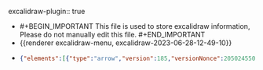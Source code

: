 excalidraw-plugin:: true

- #+BEGIN_IMPORTANT
  This file is used to store excalidraw information, Please do not manually edit this file.
  #+END_IMPORTANT
- {{renderer excalidraw-menu, excalidraw-2023-06-28-12-49-10}}
- ```json
  {"elements":[{"type":"arrow","version":185,"versionNonce":2050245508,"isDeleted":false,"id":"8ban2FPAdfbG5ZY-E3tRu","fillStyle":"hachure","strokeWidth":1,"strokeStyle":"solid","roughness":1,"opacity":100,"angle":0,"x":717.4193796083704,"y":557.7797241210939,"strokeColor":"#000000","backgroundColor":"transparent","width":0,"height":122.08126831054699,"seed":1958303001,"groupIds":[],"frameId":null,"roundness":{"type":2},"boundElements":[],"updated":1693399376908,"link":null,"locked":false,"startBinding":null,"endBinding":null,"lastCommittedPoint":null,"startArrowhead":null,"endArrowhead":"arrow","points":[[0,0],[0,-122.08126831054699]]},{"type":"arrow","version":149,"versionNonce":616998588,"isDeleted":false,"id":"fwqHw7LU-gbNFyDCJX_dD","fillStyle":"hachure","strokeWidth":1,"strokeStyle":"solid","roughness":1,"opacity":100,"angle":0,"x":691.7740549013391,"y":502.50692328595557,"strokeColor":"#000000","backgroundColor":"transparent","width":224.52440701272337,"height":0,"seed":1688246007,"groupIds":[],"frameId":null,"roundness":{"type":2},"boundElements":[],"updated":1693399376908,"link":null,"locked":false,"startBinding":null,"endBinding":null,"lastCommittedPoint":null,"startArrowhead":null,"endArrowhead":"arrow","points":[[0,0],[224.52440701272337,0]]},{"type":"line","version":364,"versionNonce":858776636,"isDeleted":false,"id":"M15sjThvgk9ALArfuzJDg","fillStyle":"hachure","strokeWidth":1,"strokeStyle":"solid","roughness":1,"opacity":100,"angle":0,"x":718.9069284364954,"y":501.3038053100062,"strokeColor":"#6741d9","backgroundColor":"transparent","width":131.99066162109375,"height":38.526580810546875,"seed":1355371735,"groupIds":["mkPBXhHTy4U5shkB2JIfm"],"frameId":null,"roundness":{"type":2},"boundElements":[],"updated":1693399385876,"link":null,"locked":false,"startBinding":null,"endBinding":null,"lastCommittedPoint":null,"startArrowhead":null,"endArrowhead":null,"points":[[0,0],[131.99066162109375,-38.526580810546875]]},{"type":"line","version":195,"versionNonce":1130139012,"isDeleted":false,"id":"cbVMeWfk0QjD1tuL37339","fillStyle":"hachure","strokeWidth":1,"strokeStyle":"solid","roughness":1,"opacity":100,"angle":0,"x":853.6677926943079,"y":462.5078500416288,"strokeColor":"#000000","backgroundColor":"transparent","width":0,"height":38.62249335431494,"seed":1444743385,"groupIds":["mkPBXhHTy4U5shkB2JIfm"],"frameId":null,"roundness":{"type":2},"boundElements":[],"updated":1693399385876,"link":null,"locked":false,"startBinding":null,"endBinding":null,"lastCommittedPoint":null,"startArrowhead":null,"endArrowhead":null,"points":[[0,0],[0,38.62249335431494]]},{"type":"ellipse","version":302,"versionNonce":413138108,"isDeleted":false,"id":"3Aia8I_MVFNrXkQHz-uG-","fillStyle":"solid","strokeWidth":1,"strokeStyle":"solid","roughness":1,"opacity":100,"angle":0,"x":849.0881418154016,"y":457.5975675170375,"strokeColor":"#9c36b5","backgroundColor":"#be4bdb","width":9.002442841018945,"height":8.371856689453121,"seed":1160846551,"groupIds":["mkPBXhHTy4U5shkB2JIfm"],"frameId":null,"roundness":{"type":2},"boundElements":[],"updated":1693399385876,"link":null,"locked":false},{"type":"text","version":198,"versionNonce":421603260,"isDeleted":true,"id":"opwGwTxmsqMouZ5GN-53F","fillStyle":"solid","strokeWidth":1,"strokeStyle":"solid","roughness":1,"opacity":100,"angle":0,"x":880.4084543154016,"y":384.6835102000181,"strokeColor":"#6741d9","backgroundColor":"#000000","width":18,"height":41.4,"seed":1686962391,"groupIds":[],"frameId":null,"roundness":null,"boundElements":[],"updated":1693399376909,"link":null,"locked":false,"fontSize":36,"fontFamily":2,"text":"z","textAlign":"left","verticalAlign":"top","containerId":null,"originalText":"z","lineHeight":1.15,"baseline":33},{"type":"text","version":39,"versionNonce":1655915012,"isDeleted":true,"id":"pIIB2AM8pWNYa1HuAjmjM","fillStyle":"solid","strokeWidth":1,"strokeStyle":"solid","roughness":1,"opacity":100,"angle":0,"x":783.6162179872766,"y":510.5460163035337,"strokeColor":"#000000","backgroundColor":"#000000","width":11.239990234375,"height":25,"seed":1024442585,"groupIds":[],"frameId":null,"roundness":null,"boundElements":[],"updated":1693399376909,"link":null,"locked":false,"fontSize":20,"fontFamily":1,"text":"x","textAlign":"left","verticalAlign":"top","containerId":null,"originalText":"x","lineHeight":1.25,"baseline":17},{"type":"text","version":29,"versionNonce":1184682044,"isDeleted":true,"id":"HqcwWhDE7eJCKNEtFE33V","fillStyle":"solid","strokeWidth":1,"strokeStyle":"solid","roughness":1,"opacity":100,"angle":0,"x":834.7849801943079,"y":450.4944110789243,"strokeColor":"#000000","backgroundColor":"#000000","width":9.379989624023438,"height":25,"seed":416508887,"groupIds":[],"frameId":null,"roundness":null,"boundElements":[],"updated":1693399376909,"link":null,"locked":false,"fontSize":20,"fontFamily":1,"text":"y","textAlign":"left","verticalAlign":"top","containerId":null,"originalText":"y","lineHeight":1.25,"baseline":17},{"type":"line","version":63,"versionNonce":444883332,"isDeleted":true,"id":"4puh1dycKIyFXg3QLHgiH","fillStyle":"hachure","strokeWidth":1,"strokeStyle":"solid","roughness":1,"opacity":100,"angle":0,"x":852.4473574789204,"y":504.50517381438976,"strokeColor":"#000000","backgroundColor":"transparent","width":0,"height":88.76248168945312,"seed":1444743385,"groupIds":[],"frameId":null,"roundness":{"type":2},"boundElements":[],"updated":1693399376909,"link":null,"locked":false,"startBinding":null,"endBinding":null,"lastCommittedPoint":null,"startArrowhead":null,"endArrowhead":null,"points":[[0,0],[0,88.76248168945312]]},{"type":"line","version":101,"versionNonce":126838972,"isDeleted":true,"id":"RzdK5R3V3QWErVnEq40nB","fillStyle":"hachure","strokeWidth":1,"strokeStyle":"dashed","roughness":1,"opacity":100,"angle":0,"x":768.6768665093929,"y":478.51234960965814,"strokeColor":"#000000","backgroundColor":"transparent","width":133.1484375,"height":86.7515869140625,"seed":1355371735,"groupIds":[],"frameId":null,"roundness":{"type":2},"boundElements":[],"updated":1693399376909,"link":null,"locked":false,"startBinding":null,"endBinding":null,"lastCommittedPoint":null,"startArrowhead":null,"endArrowhead":null,"points":[[0,0],[133.1484375,-86.7515869140625]]},{"type":"line","version":101,"versionNonce":168136964,"isDeleted":true,"id":"tz7fwLcIxeQkLZtfOPYDR","fillStyle":"hachure","strokeWidth":1,"strokeStyle":"dashed","roughness":1,"opacity":100,"angle":0,"x":650.6768665093929,"y":545.5123496096581,"strokeColor":"#000000","backgroundColor":"transparent","width":133.1484375,"height":86.7515869140625,"seed":1355371735,"groupIds":[],"frameId":null,"roundness":{"type":2},"boundElements":[],"updated":1693399376909,"link":null,"locked":false,"startBinding":null,"endBinding":null,"lastCommittedPoint":null,"startArrowhead":null,"endArrowhead":null,"points":[[0,0],[133.1484375,-86.7515869140625]]},{"type":"line","version":225,"versionNonce":798683452,"isDeleted":true,"id":"3uFYBK9WsS9g4JAOHUn8D","fillStyle":"hachure","strokeWidth":1,"strokeStyle":"solid","roughness":1,"opacity":100,"angle":0,"x":716.6768665093929,"y":507.51234960965814,"strokeColor":"#e03131","backgroundColor":"transparent","width":134.06054455763604,"height":77.39989148805898,"seed":1355371735,"groupIds":[],"frameId":null,"roundness":{"type":2},"boundElements":[],"updated":1693399376909,"link":null,"locked":false,"startBinding":null,"endBinding":null,"lastCommittedPoint":null,"startArrowhead":null,"endArrowhead":null,"points":[[0,0],[134.06054455763604,77.39989148805898]]},{"type":"ellipse","version":87,"versionNonce":1622462596,"isDeleted":true,"id":"q4KZkeV8CoPbbMU3iXQIt","fillStyle":"solid","strokeWidth":1,"strokeStyle":"solid","roughness":1,"opacity":100,"angle":0,"x":844.315643310547,"y":583.6749877929688,"strokeColor":"#000000","backgroundColor":"#000000","width":15.52496337890625,"height":14.4375,"seed":1160846551,"groupIds":[],"frameId":null,"roundness":{"type":2},"boundElements":[],"updated":1693399376909,"link":null,"locked":false},{"type":"text","version":41,"versionNonce":1310812604,"isDeleted":true,"id":"YL1RCxOv5OW2OdjQ8kGki","fillStyle":"hachure","strokeWidth":1,"strokeStyle":"solid","roughness":1,"opacity":100,"angle":0,"x":875.1140747070312,"y":577.6906127929688,"strokeColor":"#e03131","backgroundColor":"transparent","width":15.978515625,"height":45,"seed":485130243,"groupIds":[],"frameId":null,"roundness":null,"boundElements":[],"updated":1693399376909,"link":null,"locked":false,"fontSize":36,"fontFamily":1,"text":"z̄","textAlign":"left","verticalAlign":"top","containerId":null,"originalText":"z̄","lineHeight":1.25,"baseline":32},{"type":"text","version":10,"versionNonce":777003012,"isDeleted":true,"id":"IwhRhfi4-yzDvDgyNu9g8","fillStyle":"hachure","strokeWidth":1,"strokeStyle":"solid","roughness":1,"opacity":100,"angle":0,"x":883,"y":606,"strokeColor":"#000000","backgroundColor":"transparent","width":18,"height":41.4,"seed":1204612835,"groupIds":[],"frameId":null,"roundness":null,"boundElements":[],"updated":1693399376909,"link":null,"locked":false,"fontSize":36,"fontFamily":2,"text":"z̄","textAlign":"left","verticalAlign":"top","containerId":null,"originalText":"z̄","lineHeight":1.15,"baseline":33},{"type":"text","version":38,"versionNonce":910479932,"isDeleted":true,"id":"NBE4y_G9rgPLGVEHXdknS","fillStyle":"solid","strokeWidth":1,"strokeStyle":"solid","roughness":1,"opacity":100,"angle":0,"x":827.3100051879884,"y":519.5,"strokeColor":"#000000","backgroundColor":"#000000","width":17.5999755859375,"height":25,"seed":416508887,"groupIds":[],"frameId":null,"roundness":null,"boundElements":[],"updated":1693399376909,"link":null,"locked":false,"fontSize":20,"fontFamily":1,"text":"-y","textAlign":"left","verticalAlign":"top","containerId":null,"originalText":"-y","lineHeight":1.25,"baseline":17},{"type":"text","version":150,"versionNonce":1919638660,"isDeleted":false,"id":"ZODSH3RbWTL4Nap-ds6bY","fillStyle":"solid","strokeWidth":1,"strokeStyle":"solid","roughness":1,"opacity":100,"angle":0,"x":866.6664508338032,"y":444.8475108015595,"strokeColor":"#9c36b5","backgroundColor":"#000000","width":11.439987182617188,"height":25,"seed":1184146876,"groupIds":[],"frameId":null,"roundness":null,"boundElements":[],"updated":1693399495814,"link":null,"locked":false,"fontSize":20,"fontFamily":1,"text":"z","textAlign":"left","verticalAlign":"top","containerId":null,"originalText":"z","lineHeight":1.25,"baseline":17},{"type":"text","version":44,"versionNonce":115813052,"isDeleted":true,"id":"f7YE72Gg4AfFhDJdNmcjt","fillStyle":"solid","strokeWidth":1,"strokeStyle":"solid","roughness":1,"opacity":100,"angle":0,"x":872.2346801757814,"y":589.5,"strokeColor":"#e03131","backgroundColor":"#000000","width":11.439987182617188,"height":25,"seed":986940292,"groupIds":[],"frameId":null,"roundness":null,"boundElements":[],"updated":1693399376909,"link":null,"locked":false,"fontSize":20,"fontFamily":1,"text":"z","textAlign":"left","verticalAlign":"top","containerId":null,"originalText":"z","lineHeight":1.25,"baseline":17},{"type":"line","version":17,"versionNonce":511897348,"isDeleted":true,"id":"jwG0d7-h_sHy4sE1QzT9q","fillStyle":"hachure","strokeWidth":1,"strokeStyle":"solid","roughness":1,"opacity":100,"angle":0,"x":873.135986328125,"y":592.776611328125,"strokeColor":"#e03131","backgroundColor":"transparent","width":11.4046630859375,"height":0,"seed":1109125820,"groupIds":[],"frameId":null,"roundness":{"type":2},"boundElements":[],"updated":1693399376909,"link":null,"locked":false,"startBinding":null,"endBinding":null,"lastCommittedPoint":null,"startArrowhead":null,"endArrowhead":null,"points":[[0,0],[11.4046630859375,0]]},{"type":"text","version":12,"versionNonce":850031420,"isDeleted":true,"id":"HdZn3jUhe9Kh-_xKdXZJs","fillStyle":"hachure","strokeWidth":1,"strokeStyle":"solid","roughness":1,"opacity":100,"angle":0,"x":854.0887418363453,"y":419.709387957432,"strokeColor":"#9c36b5","backgroundColor":"transparent","width":10,"height":25,"seed":2011559228,"groupIds":[],"frameId":null,"roundness":null,"boundElements":[],"updated":1693399376909,"link":null,"locked":false,"fontSize":20,"fontFamily":1,"text":"","textAlign":"center","verticalAlign":"middle","containerId":"3Aia8I_MVFNrXkQHz-uG-","originalText":"","lineHeight":1.25,"baseline":17},{"type":"text","version":39,"versionNonce":2044096132,"isDeleted":true,"id":"tI5XgsG1rnC_5PUAgDwKS","fillStyle":"solid","strokeWidth":1,"strokeStyle":"solid","roughness":1,"opacity":100,"angle":0,"x":811.3800048828126,"y":423.49999999999994,"strokeColor":"#000000","backgroundColor":"#000000","width":11.239990234375,"height":25,"seed":747892228,"groupIds":[],"frameId":null,"roundness":null,"boundElements":[],"updated":1693399376909,"link":null,"locked":false,"fontSize":20,"fontFamily":1,"text":"x","textAlign":"left","verticalAlign":"top","containerId":null,"originalText":"x","lineHeight":1.25,"baseline":17},{"type":"line","version":233,"versionNonce":133213116,"isDeleted":true,"id":"DmUU1ANSdY3zcX29oEIV5","fillStyle":"hachure","strokeWidth":1,"strokeStyle":"solid","roughness":1,"opacity":100,"angle":0,"x":718.2209142862632,"y":503.7958496319875,"strokeColor":"#e03131","backgroundColor":"transparent","width":133.1484375000001,"height":86.75158691406257,"seed":1588568892,"groupIds":[],"frameId":null,"roundness":{"type":2},"boundElements":[],"updated":1693399376909,"link":null,"locked":false,"startBinding":null,"endBinding":null,"lastCommittedPoint":null,"startArrowhead":null,"endArrowhead":null,"points":[[0,0],[133.1484375000001,86.75158691406257]]},{"type":"line","version":183,"versionNonce":764280324,"isDeleted":true,"id":"Z0RNvgbroXPnxhlEv2_4D","fillStyle":"hachure","strokeWidth":1,"strokeStyle":"solid","roughness":1,"opacity":100,"angle":0,"x":852.8365148722007,"y":590.3453997850047,"strokeColor":"#000000","backgroundColor":"transparent","width":0,"height":88.76248168945321,"seed":1540348860,"groupIds":[],"frameId":null,"roundness":{"type":2},"boundElements":[],"updated":1693399376909,"link":null,"locked":false,"startBinding":null,"endBinding":null,"lastCommittedPoint":null,"startArrowhead":null,"endArrowhead":null,"points":[[0,0],[0,-88.76248168945321]]},{"type":"ellipse","version":206,"versionNonce":953930812,"isDeleted":true,"id":"wiAm8kBjtZOqbbQtzsPol","fillStyle":"solid","strokeWidth":1,"strokeStyle":"solid","roughness":1,"opacity":100,"angle":0,"x":846.438138407357,"y":583.6843899912295,"strokeColor":"#000000","backgroundColor":"#000000","width":15.524963378906264,"height":14.437500000000012,"seed":693437500,"groupIds":[],"frameId":null,"roundness":{"type":2},"boundElements":[],"updated":1693399376909,"link":null,"locked":false},{"type":"line","version":108,"versionNonce":849845636,"isDeleted":true,"id":"7-ZS0h3uJLE4A08_jyFw3","fillStyle":"hachure","strokeWidth":1,"strokeStyle":"solid","roughness":1,"opacity":100,"angle":0,"x":802.9287389932945,"y":472.4543142170832,"strokeColor":"#6741d9","backgroundColor":"transparent","width":133.1484375,"height":86.7515869140625,"seed":792049596,"groupIds":["4FyZI5TdZbGTHECfFuc6c"],"frameId":null,"roundness":{"type":2},"boundElements":[],"updated":1693399376909,"link":null,"locked":false,"startBinding":null,"endBinding":null,"lastCommittedPoint":null,"startArrowhead":null,"endArrowhead":null,"points":[[0,0],[133.1484375,-86.7515869140625]]},{"type":"line","version":59,"versionNonce":1666051260,"isDeleted":true,"id":"9nmRmWz9yuSK2NsOT2hxi","fillStyle":"hachure","strokeWidth":1,"strokeStyle":"solid","roughness":1,"opacity":100,"angle":0,"x":937.544339579232,"y":383.5183706135676,"strokeColor":"#000000","backgroundColor":"transparent","width":0,"height":88.76248168945312,"seed":1268736060,"groupIds":["4FyZI5TdZbGTHECfFuc6c"],"frameId":null,"roundness":{"type":2},"boundElements":[],"updated":1693399376909,"link":null,"locked":false,"startBinding":null,"endBinding":null,"lastCommittedPoint":null,"startArrowhead":null,"endArrowhead":null,"points":[[0,0],[0,88.76248168945312]]},{"type":"ellipse","version":82,"versionNonce":845237508,"isDeleted":true,"id":"Ep3xs1_nirlTTsUjxBWdR","fillStyle":"solid","strokeWidth":1,"strokeStyle":"solid","roughness":1,"opacity":100,"angle":0,"x":931.1459631143882,"y":376.31838892411446,"strokeColor":"#000000","backgroundColor":"#000000","width":15.52496337890625,"height":14.4375,"seed":1841297596,"groupIds":["4FyZI5TdZbGTHECfFuc6c"],"frameId":null,"roundness":{"type":2},"boundElements":[],"updated":1693399376909,"link":null,"locked":false},{"type":"line","version":390,"versionNonce":417920316,"isDeleted":true,"id":"eSP-s2sTyxTQ3InCAZ_MQ","fillStyle":"hachure","strokeWidth":1,"strokeStyle":"solid","roughness":1,"opacity":100,"angle":0,"x":725.8611418403632,"y":496.828520760052,"strokeColor":"#6741d9","backgroundColor":"transparent","width":131.99066162109375,"height":38.526580810546875,"seed":1907056388,"groupIds":["X3xMPjf3OQUPz0WHznkty"],"frameId":null,"roundness":{"type":2},"boundElements":[],"updated":1693399376909,"link":null,"locked":false,"startBinding":null,"endBinding":null,"lastCommittedPoint":null,"startArrowhead":null,"endArrowhead":null,"points":[[0,0],[131.99066162109375,-38.526580810546875]]},{"type":"line","version":221,"versionNonce":2117667972,"isDeleted":true,"id":"LqPbldoSTyocF_nJzvkwq","fillStyle":"hachure","strokeWidth":1,"strokeStyle":"solid","roughness":1,"opacity":100,"angle":0,"x":860.6220060981757,"y":458.03256549167446,"strokeColor":"#000000","backgroundColor":"transparent","width":0,"height":38.62249335431494,"seed":779148932,"groupIds":["X3xMPjf3OQUPz0WHznkty"],"frameId":null,"roundness":{"type":2},"boundElements":[],"updated":1693399376909,"link":null,"locked":false,"startBinding":null,"endBinding":null,"lastCommittedPoint":null,"startArrowhead":null,"endArrowhead":null,"points":[[0,0],[0,38.62249335431494]]},{"type":"ellipse","version":328,"versionNonce":1729031612,"isDeleted":true,"id":"ASzBVZB3o_kVJ4RdwkNZg","fillStyle":"solid","strokeWidth":1,"strokeStyle":"solid","roughness":1,"opacity":100,"angle":0,"x":856.0423552192694,"y":453.1222829670832,"strokeColor":"#9c36b5","backgroundColor":"#be4bdb","width":9.002442841018945,"height":8.371856689453121,"seed":1163554308,"groupIds":["X3xMPjf3OQUPz0WHznkty"],"frameId":null,"roundness":{"type":2},"boundElements":[],"updated":1693399376909,"link":null,"locked":false},{"type":"line","version":803,"versionNonce":1718187324,"isDeleted":false,"id":"REvTJhSCvF9yF5pc7CVMQ","fillStyle":"hachure","strokeWidth":1,"strokeStyle":"solid","roughness":1,"opacity":100,"angle":0,"x":718.1226513289054,"y":504.16979855019275,"strokeColor":"#e03131","backgroundColor":"transparent","width":131.99066162109392,"height":38.526580810546925,"seed":677760900,"groupIds":["y43gUkCK_WMu4KPRVQN6X"],"frameId":null,"roundness":{"type":2},"boundElements":[],"updated":1693399482585,"link":null,"locked":false,"startBinding":null,"endBinding":null,"lastCommittedPoint":null,"startArrowhead":null,"endArrowhead":null,"points":[[0,0],[131.99066162109392,38.526580810546925]]},{"type":"line","version":633,"versionNonce":1061850940,"isDeleted":false,"id":"VtaK4mcxW2OjRVsRUJvUZ","fillStyle":"hachure","strokeWidth":1,"strokeStyle":"solid","roughness":1,"opacity":100,"angle":0,"x":852.8835155867181,"y":542.5399204967607,"strokeColor":"#000000","backgroundColor":"transparent","width":0,"height":38.62249335431499,"seed":1971928836,"groupIds":["y43gUkCK_WMu4KPRVQN6X"],"frameId":null,"roundness":{"type":2},"boundElements":[],"updated":1693399401217,"link":null,"locked":false,"startBinding":null,"endBinding":null,"lastCommittedPoint":null,"startArrowhead":null,"endArrowhead":null,"points":[[0,0],[0,-38.62249335431499]]},{"type":"ellipse","version":742,"versionNonce":343692348,"isDeleted":false,"id":"gLh6xxUzMH6CEDgjCi10c","fillStyle":"solid","strokeWidth":1,"strokeStyle":"solid","roughness":1,"opacity":100,"angle":0,"x":848.3038647078118,"y":538.586011886212,"strokeColor":"#e03131","backgroundColor":"#fa5252","width":9.002442841018958,"height":8.371856689453132,"seed":999472772,"groupIds":["y43gUkCK_WMu4KPRVQN6X"],"frameId":null,"roundness":{"type":2},"boundElements":[],"updated":1693399475000,"link":null,"locked":false},{"type":"text","version":261,"versionNonce":111842748,"isDeleted":false,"id":"-LLKkjApwHROhk-qJnuCD","fillStyle":"solid","strokeWidth":1,"strokeStyle":"solid","roughness":1,"opacity":100,"angle":0,"x":866.5593227805538,"y":537.8322104461115,"strokeColor":"#e03131","backgroundColor":"#000000","width":11.439987182617188,"height":25,"seed":202260868,"groupIds":[],"frameId":null,"roundness":null,"boundElements":[],"updated":1693399488145,"link":null,"locked":false,"fontSize":20,"fontFamily":1,"text":"z","textAlign":"left","verticalAlign":"top","containerId":null,"originalText":"z","lineHeight":1.25,"baseline":17},{"id":"K_h8sPjdDSf5fH2mmBfq-","type":"line","x":868.0986294978497,"y":542.076356845466,"width":8.472506488813224,"height":0,"angle":0,"strokeColor":"#e03131","backgroundColor":"#be4bdb","fillStyle":"hachure","strokeWidth":2,"strokeStyle":"solid","roughness":0,"opacity":100,"groupIds":[],"frameId":null,"roundness":{"type":2},"seed":664014396,"version":283,"versionNonce":2134881284,"isDeleted":false,"boundElements":null,"updated":1693399488145,"link":null,"locked":false,"points":[[0,0],[8.472506488813224,0]],"lastCommittedPoint":null,"startBinding":null,"endBinding":null,"startArrowhead":null,"endArrowhead":null},{"id":"Gim-6_79TawdQZSD3t9Fy","type":"text","x":771.0938884904205,"y":551.2885047979926,"width":10,"height":25,"angle":0,"strokeColor":"#e03131","backgroundColor":"#be4bdb","fillStyle":"hachure","strokeWidth":2,"strokeStyle":"solid","roughness":0,"opacity":100,"groupIds":[],"frameId":null,"roundness":null,"seed":1872210108,"version":2,"versionNonce":899764484,"isDeleted":true,"boundElements":null,"updated":1693399450339,"link":null,"locked":false,"text":"","fontSize":20,"fontFamily":1,"textAlign":"left","verticalAlign":"top","baseline":17,"containerId":null,"originalText":"","lineHeight":1.25}],"files":{},"appState":{"gridSize":null,"viewBackgroundColor":"#ffffff00","zoom":{"value":3.5995190186581434},"offsetTop":0,"offsetLeft":0,"scrollX":-571.6227935251654,"scrollY":-346.26111192284185,"viewModeEnabled":false,"zenModeEnabled":false}}
  ```